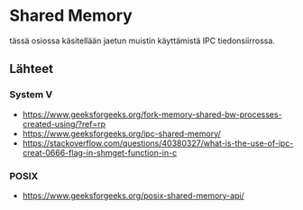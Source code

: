 # Shared Memory

tässä osiossa käsitellään jaetun muistin käyttämistä IPC tiedonsiirrossa.

## Lähteet

### System V
- https://www.geeksforgeeks.org/fork-memory-shared-bw-processes-created-using/?ref=rp
- https://www.geeksforgeeks.org/ipc-shared-memory/
- https://stackoverflow.com/questions/40380327/what-is-the-use-of-ipc-creat-0666-flag-in-shmget-function-in-c

### POSIX
- https://www.geeksforgeeks.org/posix-shared-memory-api/